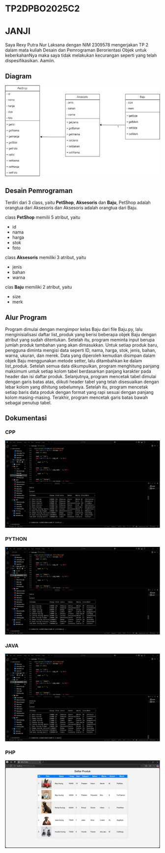 # TP2DPBO2025C2

# JANJI

Saya Rexy Putra Nur Laksana dengan NIM 2309578 mengerjakan TP 2 dalam mata kuliah Desain dan Pemrograman Berorientasi Objek untuk keberkahanNya maka saya tidak melakukan kecurangan seperti yang telah dispesifikasikan. Aamiin.

## Diagram
![Dokumentasi](diagram.png)


## Desain Pemrograman
Terdiri dari 3 class, yaitu **PetShop**, **Aksesoris** dan **Baju**, PetShop adalah orangtua dari Aksesoris dan Aksesoris adalah orangtua dari Baju.

class **PetShop** memilii 5 atribut, yaitu
* id
* nama 
* harga
* stok 
* foto

class **Aksesoris** memiliki 3 atribut, yaitu
* jenis
* bahan
* warna

clas **Baju** memiliki 2 atribut, yaitu
* size
* merk

## Alur Program
Program dimulai dengan mengimpor kelas Baju dari file Baju.py, lalu menginisialisasi daftar list_produk yang berisi beberapa objek Baju dengan atribut yang sudah ditentukan. Setelah itu, program meminta input berupa jumlah produk tambahan yang akan dimasukkan. Untuk setiap produk baru, pengguna diminta mengisi data seperti ID, nama, harga, stok, jenis, bahan, warna, ukuran, dan merek. Data yang diperoleh kemudian disimpan dalam objek Baju menggunakan metode setter, lalu ditambahkan ke dalam list_produk. Setelah semua data dikumpulkan, program menghitung panjang maksimum untuk setiap kolom tabel berdasarkan panjang karakter pada header dan isi daftar produk. Selanjutnya, program mencetak tabel dimulai dengan garis batas atas, diikuti header tabel yang telah disesuaikan dengan lebar kolom yang dihitung sebelumnya. Setelah itu, program mencetak setiap baris data produk dengan format yang rapi sesuai dengan panjang kolom masing-masing. Terakhir, program mencetak garis batas bawah sebagai penutup tabel.

## Dokumentasi

### CPP
![Dokumentasi](CPP/Screenshot/ss_cpp.png)

### PYTHON
![Dokumentasi](PYTHON/Screenshot/ss_python.png)

### JAVA
![Dokumentasi](JAVA/Screenshot/ss_java.png)

### PHP
![Dokumentasi](PHP/Screenshot/ss_php.png)

